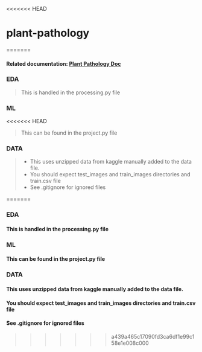 <<<<<<< HEAD
# plant-pathology
=======
#### Related documentation: [Plant Pathology Doc](https://docs.google.com/document/d/1RpNuKjtVvOmK_hWAYhUnj_zdjdlhGfQP4Lc0vnMacME/edit?usp=sharing)

### EDA
> This is handled in the processing.py file
### ML
<<<<<<< HEAD
> This can be found in the project.py file
### DATA
> * This uses unzipped data from kaggle manually added to the data file. 
> * You should expect test_images and train_images directories and train.csv file
> * See .gitignore for ignored files

=======
### EDA
#### This is handled in the processing.py file
### ML
#### This can be found in the project.py file
### DATA
####  This uses unzipped data from kaggle manually added to the data file.
#### You should expect test_images and train_images directories and train.csv file
#### See .gitignore for ignored files
>>>>>>> a439a465c17090fd3ca6df1e99c158e1e008c000
